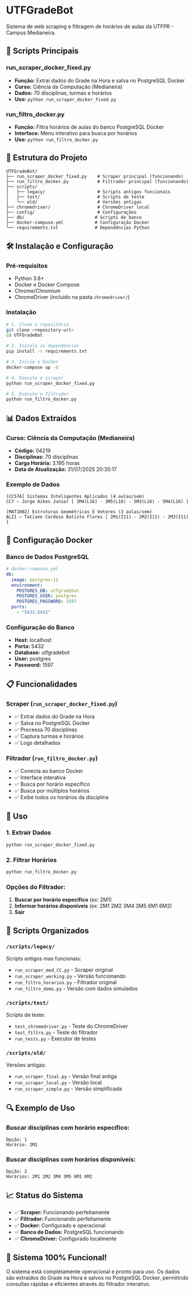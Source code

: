 # UTFGradeBot

Sistema de web scraping e filtragem de horários de aulas da UTFPR - Campus Medianeira.

## 🚀 Scripts Principais

### **run_scraper_docker_fixed.py**
- **Função:** Extrai dados do Grade na Hora e salva no PostgreSQL Docker
- **Curso:** Ciência da Computação (Medianeira)
- **Dados:** 70 disciplinas, turmas e horários
- **Uso:** `python run_scraper_docker_fixed.py`

### **run_filtro_docker.py**
- **Função:** Filtra horários de aulas do banco PostgreSQL Docker
- **Interface:** Menu interativo para busca por horários
- **Uso:** `python run_filtro_docker.py`

## 📁 Estrutura do Projeto

```
UTFGradeBot/
├── run_scraper_docker_fixed.py    # Scraper principal (funcionando)
├── run_filtro_docker.py           # Filtrador principal (funcionando)
├── scripts/
│   ├── legacy/                    # Scripts antigos funcionais
│   ├── test/                      # Scripts de teste
│   └── old/                       # Versões antigas
├── chromedriver/                  # ChromeDriver local
├── config/                        # Configurações
├── db/                           # Scripts de banco
├── docker-compose.yml            # Configuração Docker
└── requirements.txt              # Dependências Python
```

## 🛠️ Instalação e Configuração

### Pré-requisitos
- Python 3.8+
- Docker e Docker Compose
- Chrome/Chromium
- ChromeDriver (incluído na pasta `chromedriver/`)

### Instalação
```bash
# 1. Clone o repositório
git clone <repository-url>
cd UTFGradeBot

# 2. Instale as dependências
pip install -r requirements.txt

# 3. Inicie o Docker
docker-compose up -d

# 4. Execute o scraper
python run_scraper_docker_fixed.py

# 5. Execute o filtrador
python run_filtro_docker.py
```

## 📊 Dados Extraídos

### Curso: Ciência da Computação (Medianeira)
- **Código:** 04219
- **Disciplinas:** 70 disciplinas
- **Carga Horária:** 3.195 horas
- **Data de Atualização:** 31/07/2025 20:35:17

### Exemplo de Dados
```
[CC57A] Sistemas Inteligentes Aplicados (4 aulas/sem)
CC7 — Jorge Aikes Junior [ 3M4(L16) - 3M5(L16) - 5M3(L16) - 5M4(L16) ]

[MAT1002] Estruturas Geométricas E Vetores (3 aulas/sem)
ALI1 — Tatiane Cardoso Batista Flores [ 2M1(I11) - 2M2(I11) - 2M3(I11) ]
```

## 🔧 Configuração Docker

### Banco de Dados PostgreSQL
```yaml
# docker-compose.yml
db:
  image: postgres:12
  environment:
    POSTGRES_DB: utfgradebot
    POSTGRES_USER: postgres
    POSTGRES_PASSWORD: 1597
  ports:
    - "5432:5432"
```

### Configuração do Banco
- **Host:** localhost
- **Porta:** 5432
- **Database:** utfgradebot
- **User:** postgres
- **Password:** 1597

## 📋 Funcionalidades

### Scraper (`run_scraper_docker_fixed.py`)
- ✅ Extrai dados do Grade na Hora
- ✅ Salva no PostgreSQL Docker
- ✅ Processa 70 disciplinas
- ✅ Captura turmas e horários
- ✅ Logs detalhados

### Filtrador (`run_filtro_docker.py`)
- ✅ Conecta ao banco Docker
- ✅ Interface interativa
- ✅ Busca por horário específico
- ✅ Busca por múltiplos horários
- ✅ Exibe todos os horários da disciplina

## 🎯 Uso

### 1. Extrair Dados
```bash
python run_scraper_docker_fixed.py
```

### 2. Filtrar Horários
```bash
python run_filtro_docker.py
```

### Opções do Filtrador:
1. **Buscar por horário específico** (ex: 2M1)
2. **Informar horários disponíveis** (ex: 2M1 2M2 3M4 3M5 6M1 6M2)
3. **Sair**

## 📁 Scripts Organizados

### `/scripts/legacy/`
Scripts antigos mas funcionais:
- `run_scraper_med_CC.py` - Scraper original
- `run_scraper_working.py` - Versão funcionando
- `run_filtro_horarios.py` - Filtrador original
- `run_filtro_demo.py` - Versão com dados simulados

### `/scripts/test/`
Scripts de teste:
- `test_chromedriver.py` - Teste do ChromeDriver
- `test_filtro.py` - Teste do filtrador
- `run_tests.py` - Executor de testes

### `/scripts/old/`
Versões antigas:
- `run_scraper_final.py` - Versão final antiga
- `run_scraper_local.py` - Versão local
- `run_scraper_simple.py` - Versão simplificada

## 🔍 Exemplo de Uso

### Buscar disciplinas com horário específico:
```
Opção: 1
Horário: 2M1
```

### Buscar disciplinas com horários disponíveis:
```
Opção: 2
Horários: 2M1 2M2 3M4 3M5 6M1 6M2
```

## 📈 Status do Sistema

- ✅ **Scraper:** Funcionando perfeitamente
- ✅ **Filtrador:** Funcionando perfeitamente
- ✅ **Docker:** Configurado e operacional
- ✅ **Banco de Dados:** PostgreSQL funcionando
- ✅ **ChromeDriver:** Configurado localmente

## 🎉 Sistema 100% Funcional!

O sistema está completamente operacional e pronto para uso. Os dados são extraídos do Grade na Hora e salvos no PostgreSQL Docker, permitindo consultas rápidas e eficientes através do filtrador interativo.
